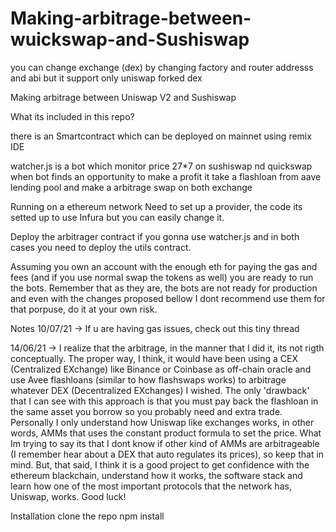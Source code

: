 # Making-arbitrage-between-wuickswap-and-Sushiswap
you can change exchange (dex) by changing factory and router addresss and abi but it support only uniswap forked dex 


Making arbitrage between Uniswap V2 and Sushiswap

What its included in this repo?

there is an Smartcontract which can be deployed on mainnet using remix IDE

watcher.js is a bot which monitor price 27*7 on sushiswap nd quickswap when bot finds an opportunity to make a profit it take a flashloan from aave lending pool 
and make a arbitrage swap on both exchange 

Running on a ethereum network
Need to set up a provider, the code its setted up to use Infura but you can easily change it.

Deploy the arbitrager contract if you gonna use watcher.js and in both cases you need to deploy the utils contract.

Assuming you own an account with the enough eth for paying the gas and fees (and if you use normal swap the tokens as well) you are ready to run the bots. Remember that as they are, the bots are not ready for production and even with the changes proposed bellow I dont recommend use them for that porpuse, do it at your own risk.

Notes
10/07/21 -> If u are having gas issues, check out this tiny thread

14/06/21 -> I realize that the arbitrage, in the manner that I did it, its not rigth conceptually. The proper way, I think, it would have been using a CEX (Centralized EXchange) like Binance or Coinbase as off-chain oracle and use Avee flashloans (similar to how flashswaps works) to arbitrage whatever DEX (Decentralized EXchanges) I wished. The only 'drawback' that I can see with this approach is that you must pay back the flashloan in the same asset you borrow so you probably need and extra trade. Personally I only understand how Uniswap like exchanges works, in other words, AMMs that uses the constant product formula to set the price. What Im trying to say its that I dont know if other kind of AMMs are arbitrageable (I remember hear about a DEX that auto regulates its prices), so keep that in mind. But, that said, I think it is a good project to get confidence with the ethereum blackchain, understand how it works, the software stack and learn how one of the most important protocols that the network has, Uniswap, works. Good luck!

Installation
clone the repo
npm install 
